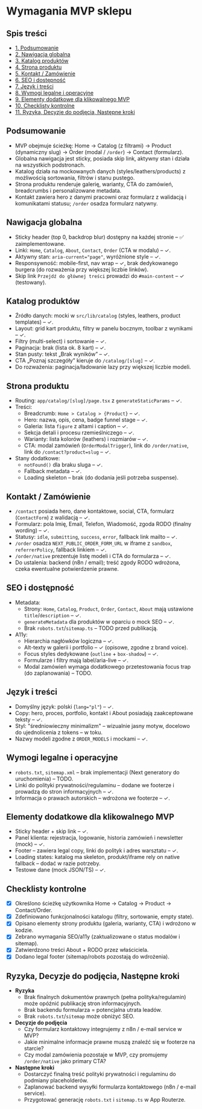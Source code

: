 # Wymagania MVP sklepu

## Spis treści
- [1. Podsumowanie](#podsumowanie)
- [2. Nawigacja globalna](#nawigacja-globalna)
- [3. Katalog produktów](#katalog-produktow)
- [4. Strona produktu](#strona-produktu)
- [5. Kontakt / Zamówienie](#kontakt--zamowienie)
- [6. SEO i dostępność](#seo-i-dostepnosc)
- [7. Język i treści](#jezyk-i-tresci)
- [8. Wymogi legalne i operacyjne](#wymogi-legalne-i-operacyjne)
- [9. Elementy dodatkowe dla klikowalnego MVP](#elementy-dodatkowe-dla-klikowalnego-mvp)
- [10. Checklisty kontrolne](#checklisty-kontrolne)
- [11. Ryzyka, Decyzje do podjęcia, Następne kroki](#ryzyka-decyzje-do-podjecia-nastepne-kroki)

## Podsumowanie
- MVP obejmuje ścieżkę: Home → Catalog (z filtrami) → Product (dynamiczny slug) → Order (modal / `/order`) → Contact (formularz).
- Globalna nawigacja jest sticky, posiada skip link, aktywny stan i działa na wszystkich podstronach.
- Katalog działa na mockowanych danych (styles/leathers/products) z możliwością sortowania, filtrów i stanu pustego.
- Strona produktu renderuje galerię, warianty, CTA do zamówień, breadcrumbs i personalizowane metadata.
- Kontakt zawiera hero z danymi pracowni oraz formularz z walidacją i komunikatami statusu; `/order` osadza formularz natywny.

## Nawigacja globalna
- Sticky header (top 0, backdrop blur) dostępny na każdej stronie – ✅ zaimplementowane.
- Linki: `Home`, `Catalog`, `About`, `Contact`, `Order` (CTA w modalu) – ✓.
- Aktywny stan: `aria-current="page"`, wyróżnione style – ✓.
- Responsywność: mobile-first, nav wrap – ✓, brak dedykowanego burgera (do rozważenia przy większej liczbie linków).
- Skip link `Przejdź do głównej treści` prowadzi do `#main-content` – ✓ (testowany).

## Katalog produktów
- Źródło danych: mocki w `src/lib/catalog` (styles, leathers, product templates) – ✓.
- Layout: grid kart produktu, filtry w panelu bocznym, toolbar z wynikami – ✓.
- Filtry (multi-select) i sortowanie – ✓.
- Paginacja: brak (lista ok. 8 kart) – ✓.
- Stan pusty: tekst „Brak wyników” – ✓.
- CTA „Poznaj szczegóły” kieruje do `/catalog/[slug]` – ✓.
- Do rozważenia: paginacja/ładowanie lazy przy większej liczbie modeli.

## Strona produktu
- Routing: `app/catalog/[slug]/page.tsx` z `generateStaticParams` – ✓.
- Treści:
  - Breadcrumb: `Home > Catalog > {Product}` – ✓.
  - Hero: nazwa, opis, cena, badge funnel stage – ✓.
  - Galeria: lista `figure` z altami i caption – ✓.
  - Sekcja detali i procesu rzemieślniczego – ✓.
  - Warianty: lista kolorów (leathers) i rozmiarów – ✓.
  - CTA: modal zamówień (`OrderModalTrigger`), link do `/order/native`, link do `/contact?product=slug` – ✓.
- Stany dodatkowe:
  - `notFound()` dla braku sluga – ✓.
  - Fallback metadata – ✓.
  - Loading skeleton – brak (do dodania jeśli potrzeba suspense).

## Kontakt / Zamówienie
- `/contact` posiada hero, dane kontaktowe, social, CTA, formularz (`ContactForm`) z walidacją – ✓.
- Formularz: pola Imię, Email, Telefon, Wiadomość, zgoda RODO (finalny wording) – ✓.
- Statusy: `idle`, `submitting`, `success`, `error`, fallback link mailto – ✓.
- `/order` osadza `NEXT_PUBLIC_ORDER_FORM_URL` w iframe z `sandbox`, `referrerPolicy`, fallback linkiem – ✓.
- `/order/native` prezentuje listę modeli i CTA do formularza – ✓.
- Do ustalenia: backend (n8n / email); treść zgody RODO wdrożona, czeka ewentualne potwierdzenie prawne.

## SEO i dostępność
- Metadata:
  - Strony: `Home`, `Catalog`, `Product`, `Order`, `Contact`, `About` mają ustawione `title`/`description` – ✓.
  - `generateMetadata` dla produktów w oparciu o mock SEO – ✓.
  - Brak `robots.txt`/`sitemap.ts` – TODO przed publikacją.
- A11y:
  - Hierarchia nagłówków logiczna – ✓.
  - Alt-texty w galerii i portfolio – ✓ (opisowe, zgodne z brand voice).
  - Focus styles dedykowane (`outline` + `box-shadow`) – ✓.
  - Formularze i filtry mają label/aria-live – ✓.
  - Modal zamówień wymaga dodatkowego przetestowania focus trap (do zaplanowania) – TODO.

## Język i treści
- Domyślny język: polski (`lang="pl"`) – ✓.
- Copy: hero, proces, portfolio, kontakt i About posiadają zaakceptowane teksty – ✓.
- Styl: "średniowieczny minimalizm" – wizualnie jasny motyw, docelowo do ujednolicenia z tokens – w toku.
- Nazwy modeli zgodne z `ORDER_MODELS` i mockami – ✓.

## Wymogi legalne i operacyjne
- `robots.txt`, `sitemap.xml` – brak implementacji (Next generatory do uruchomienia) – TODO.
- Linki do polityki prywatności/regulaminu – dodane we footerze i prowadzą do stron informacyjnych – ✓.
- Informacja o prawach autorskich – wdrożona we footerze – ✓.

## Elementy dodatkowe dla klikowalnego MVP
- Sticky header + skip link – ✓.
- Panel klienta: rejestracja, logowanie, historia zamówień i newsletter (mock) – ✓.
- Footer – zawiera legal copy, linki do polityk i adres warsztatu – ✓.
- Loading states: katalog ma skeleton, produkt/iframe rely on native fallback – dodać w razie potrzeby.
- Testowe dane (mock JSON/TS) – ✓.

## Checklisty kontrolne
- [x] Określono ścieżkę użytkownika Home → Catalog → Product → Contact/Order.
- [x] Zdefiniowano funkcjonalności katalogu (filtry, sortowanie, empty state).
- [x] Opisano elementy strony produktu (galeria, warianty, CTA) i wdrożono w kodzie.
- [x] Zebrano wymagania SEO/a11y (zaktualizowane o status modalów i sitemap).
- [x] Zatwierdzono treści About + RODO przez właściciela.
- [x] Dodano legal footer (sitemap/robots pozostają do wdrożenia).

## Ryzyka, Decyzje do podjęcia, Następne kroki
- **Ryzyka**
  - Brak finalnych dokumentów prawnych (pełna polityka/regulamin) może opóźnić publikację stron informacyjnych.
  - Brak backendu formularza = potencjalna utrata leadów.
  - Brak `robots.txt`/`sitemap` może obniżyć SEO.
- **Decyzje do podjęcia**
  - Czy formularz kontaktowy integrujemy z n8n / e-mail service w MVP?
  - Jakie minimalne informacje prawne muszą znaleźć się w footerze na starcie?
  - Czy modal zamówienia pozostaje w MVP, czy promujemy `/order/native` jako primary CTA?
- **Następne kroki**
  - Dostarczyć finalną treść polityki prywatności i regulaminu do podmiany placeholderów.
  - Zaplanować backend wysyłki formularza kontaktowego (n8n / e-mail service).
  - Przygotować generację `robots.txt` i `sitemap.ts` w App Routerze.

